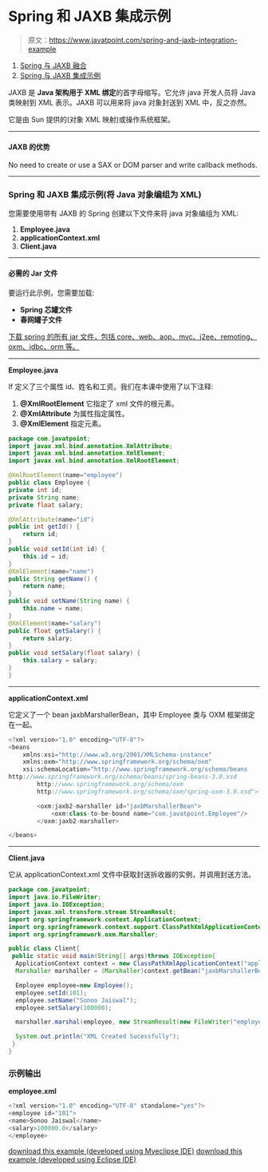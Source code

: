 # Spring 和 JAXB 集成示例

> 原文：<https://www.javatpoint.com/spring-and-jaxb-integration-example>

1.  [Spring 与 JAXB 融合](#)
2.  [Spring 与 JAXB 集成示例](#ex)

JAXB 是 **Java 架构用于 XML 绑定**的首字母缩写。它允许 java 开发人员将 Java 类映射到 XML 表示。JAXB 可以用来将 java 对象封送到 XML 中，反之亦然。

它是由 Sun 提供的(对象 XML 映射)或操作系统框架。

* * *

#### JAXB 的优势

No need to create or use a SAX or DOM parser and write callback methods.

* * *

### Spring 和 JAXB 集成示例(将 Java 对象编组为 XML)

您需要使用带有 JAXB 的 Spring 创建以下文件来将 java 对象编组为 XML:

1.  **Employee.java**
2.  **applicationContext.xml**
3.  **Client.java**

* * *

#### 必需的 Jar 文件

要运行此示例，您需要加载:

*   **Spring 芯罐文件**
*   **春网罐子文件**

[下载 spring 的所有 jar 文件，包括 core、web、aop、mvc、j2ee、remoting、oxm、jdbc、orm 等。](https://static.javatpoint.com/src/sp/springjars.zip)

* * *

**Employee.java**

If 定义了三个属性 id、姓名和工资。我们在本课中使用了以下注释:

1.  **@XmlRootElement** 它指定了 xml 文件的根元素。
2.  **@XmlAttribute** 为属性指定属性。
3.  **@XmlElement** 指定元素。

```java
package com.javatpoint;
import javax.xml.bind.annotation.XmlAttribute;
import javax.xml.bind.annotation.XmlElement;
import javax.xml.bind.annotation.XmlRootElement;

@XmlRootElement(name="employee")
public class Employee {
private int id;
private String name;
private float salary;

@XmlAttribute(name="id")
public int getId() {
	return id;
}
public void setId(int id) {
	this.id = id;
}
@XmlElement(name="name")
public String getName() {
	return name;
}
public void setName(String name) {
	this.name = name;
}
@XmlElement(name="salary")
public float getSalary() {
	return salary;
}
public void setSalary(float salary) {
	this.salary = salary;
}
}

```

* * *

**applicationContext.xml**

它定义了一个 bean jaxbMarshallerBean，其中 Employee 类与 OXM 框架绑定在一起。

```java
<?xml version="1.0" encoding="UTF-8"?>
<beans 
	xmlns:xsi="http://www.w3.org/2001/XMLSchema-instance"
	xmlns:oxm="http://www.springframework.org/schema/oxm"
	xsi:schemaLocation="http://www.springframework.org/schema/beans 
http://www.springframework.org/schema/beans/spring-beans-3.0.xsd 
		http://www.springframework.org/schema/oxm
     	http://www.springframework.org/schema/oxm/spring-oxm-3.0.xsd">

     	<oxm:jaxb2-marshaller id="jaxbMarshallerBean">
     		<oxm:class-to-be-bound name="com.javatpoint.Employee"/>
     	</oxm:jaxb2-marshaller>

</beans>

```

* * *

**Client.java**

它从 applicationContext.xml 文件中获取封送拆收器的实例，并调用封送方法。

```java
package com.javatpoint;
import java.io.FileWriter;
import java.io.IOException;
import javax.xml.transform.stream.StreamResult;
import org.springframework.context.ApplicationContext;
import org.springframework.context.support.ClassPathXmlApplicationContext;
import org.springframework.oxm.Marshaller;

public class Client{
 public static void main(String[] args)throws IOException{
  ApplicationContext context = new ClassPathXmlApplicationContext("applicationContext.xml");
  Marshaller marshaller = (Marshaller)context.getBean("jaxbMarshallerBean");

  Employee employee=new Employee();
  employee.setId(101);
  employee.setName("Sonoo Jaiswal");
  employee.setSalary(100000);

  marshaller.marshal(employee, new StreamResult(new FileWriter("employee.xml")));

  System.out.println("XML Created Sucessfully");
 }
}

```

### 示例输出

**employee.xml**

```java
<?xml version="1.0" encoding="UTF-8" standalone="yes"?>
<employee id="101">
<name>Sonoo Jaiswal</name>
<salary>100000.0</salary>
</employee>

```

[download this example (developed using Myeclipse IDE)](https://static.javatpoint.com/src/sp/springjaxb.zip)
[download this example (developed using Eclipse IDE)](https://static.javatpoint.com/src/sp/eclipse/springjaxb.zip)